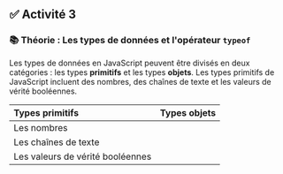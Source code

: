 ## ✅ **Activité 3**

### 📚 Théorie : Les types de données et l'opérateur `typeof`

Les types de données en JavaScript peuvent être divisés en deux catégories : les types **primitifs** et les types **objets**. Les types primitifs de JavaScript incluent des nombres, des chaînes de texte et les valeurs de vérité booléennes.

|Types primitifs|Types objets|
|:---|:---|
|Les nombres| |
|Les chaînes de texte| |
|Les valeurs de vérité booléennes| |
